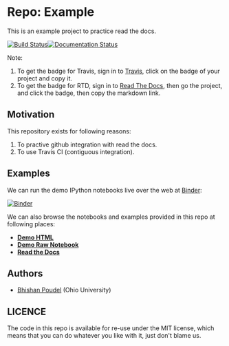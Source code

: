 # Repo: Example

This is an example project to practice read the docs.



[![Build Status](https://travis-ci.org/bhishanpdl/example.svg?branch=master)](https://travis-ci.org/bhishanpdl/example)[![Documentation Status](https://readthedocs.org/projects/bhishans-example/badge/?version=latest)](https://bhishans-example.readthedocs.io/en/latest/?badge=latest)

Note: 
1. To get the badge for Travis, sign in to [Travis](https://travis-ci.org/), click on the badge of your project and copy it.
2. To get the badge for RTD, sign in to [Read The Docs](https://readthedocs.org/accounts/login/), then go the project,
and click the badge, then copy the markdown link.


## Motivation
This repository exists for following reasons:

1. To practive github integration with read the docs.
2. To use Travis CI (contiguous integration).

## Examples

We can run the demo IPython notebooks live over the web at [Binder](http://mybinder.org):

[![Binder](http://mybinder.org/badge.svg)](http://mybinder.org/repo/bhishanpdl/example)


We can also browse the notebooks and examples provided in this repo at following places:

* **[Demo HTML](http://htmlpreview.github.io/?https://github.com/bhishanpdl/example/blob/master/docs/notebooks/demo.html)**
* **[Demo Raw Notebook](https://github.com/bhishanpdl/example/blob/master/docs/notebooks/demo.ipynb)**
* **[Read the Docs](https://bhishans-example.readthedocs.io/en/latest/)**


## Authors

* [Bhishan Poudel](https://github.com/bhishanpdl/example/issues/new?body=@bhishanpdl) (Ohio University)

## LICENCE
The code in this repo is available for re-use under the MIT license, 
which means that you can do whatever you like with it, just don't blame us. 

